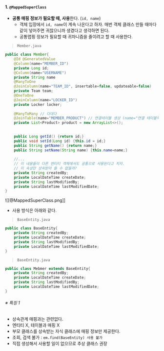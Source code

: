 
#### 1. `@MappedSuperClass`

- **공통 매핑 정보가 필요할 때, 사용**한다. (`id, name`)
	- 객체 입장에서 `id, name`이 계속 나온다고 하자. 매번 객체 클래스 만들 때마다 같이 넣어주면 귀찮으니까 생겼다고 생각하면 된다.
	- 공통맵핑 정보가 필요할 때 귀차니즘을 줄이려고 할 때 사용한다.

> `Member.java`
```java
public class Member{ 
	@Id @GeneratedValue
	@Column(name="MEMBER_ID")
	private Long id;
	@Column(name="USERNAME")
	private String name
	@ManyToOne
	@JoinColumn(name="TEAM_ID", insertable=false, updateable=false)
	private Team team;
	@OneToOne
	@JoinColumn(name="LOCKER_ID")
	private Locker locker;
	
	@ManyToMany // 다대다
	@JoinTable(name="MEMBER_PRODUCT") // 연결테이블 생성 (name="연결 테이블의 이름")
	private List<Product> product = new ArrayList<>(); 
	
	
	public Long getId() {return id;}
	public void setId(Long id) {this.id = id;}
	public String getName() {return name;}
	public String setName(String name) {this.name=name;}
	
	//...
	// 이 내용들이 다른 엔티티 객체에서도 공통으로 사용된다고 치자.
	// 이 속성만 상속받아 쓸 수 없을까?
	private String createdBy;
	private LocalDateTime createDate;
	private String lastModifiedBy;
	private LocalDateTime lastModifiedDate;
}
```

![[@MappedSuperClass.png]]

- 사용 방식은 아래와 같다.

> `BaseEntity.java`
```java
public class BaseEntity{ 
	private String createdBy;
	private LocalDateTime createDate;
	private String lastModifiedBy;
	private LocalDateTime lastModifiedDate;
}
```

> `BaseEntity.java`
```java
public class Mebmer extends BaseEntity{ 
	private String createdBy;
	private LocalDateTime createDate;
	private String lastModifiedBy;
	private LocalDateTime lastModifiedDate;
}
```




###### ※ 특징 1
- 상속관계 매핑과는 관련없다.
- 엔티티 X, 테이블과 매핑 X
- 부모 클래스를 상속받는 자식 클래스에 매핑 정보만 제공한다.
- 조회, 검색 불가 : `em.find(BaseEntity) 사용 불가`    
- 직접 생성해서 사용할 일이 없으므로 추상 클래스 권장